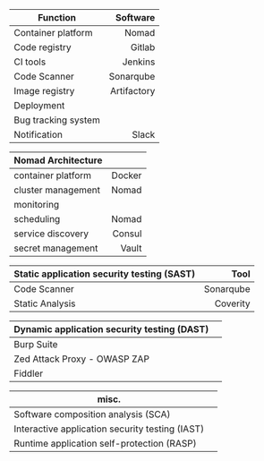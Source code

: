
| Function             | Software   |
| ---------------------| ----------:|
| Container platform   | Nomad      |
| Code registry        | Gitlab     |
| CI tools             | Jenkins    |
| Code Scanner         | Sonarqube  |
| Image registry       | Artifactory |
|    Deployment   |   |
| Bug tracking system  |            |
| Notification         | Slack      |


| Nomad Architecture   |            |
| ---------------------| ----------:|
| container platform   | Docker     |
|   cluster management | Nomad      |
|   monitoring |       |
|   scheduling         | Nomad      |
|   service discovery  | Consul     |
|   secret management  | Vault     |

| Static application security testing (SAST)                 | Tool       |
| ---------------------| ----------:|
| Code Scanner         | Sonarqube  |
| Static Analysis       | Coverity  |

| Dynamic application security testing (DAST)   |            |
| ---------------------| ----------:|
| Burp Suite  |  |
|   Zed Attack Proxy - OWASP ZAP |       |
|   Fiddler |       |

| misc.   |            |
| ---------------------| ----------:|
| Software composition analysis (SCA)  |  |
| Interactive application security testing (IAST) |       |
| Runtime application self-protection (RASP) |       |
